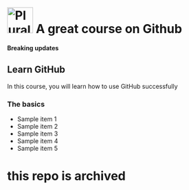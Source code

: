 # <a href='http://pluralsight.com'><img src='https://gillcleerenpluralsight.blob.core.windows.net/files/pluralsight.png' height='60' alt='Pluralsight Logo' /></a> A great course on Github

**Breaking updates**

## Learn GitHub
In this course, you will learn how to use GitHub successfully

### The basics
- Sample item 1
- Sample item 2
- Sample item 3
- Sample item 4
- Sample item 5




# this repo is archived
